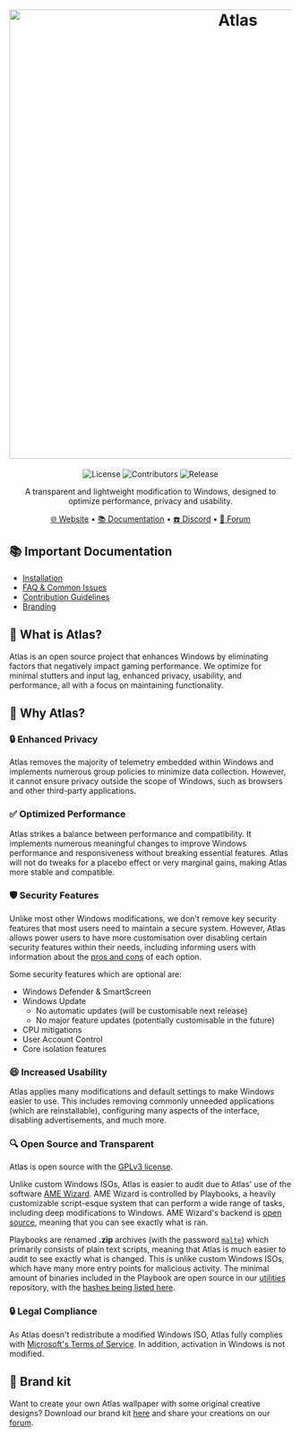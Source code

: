 <h1 align="center">
  <a href="http://atlasos.net" target="_blank"><img src="https://gcore.jsdelivr.net/gh/Atlas-OS/branding@main/github-banner.png" alt="Atlas" width="800"></a>
</h1>
  <p align="center">
    <img alt="License" src="https://img.shields.io/github/license/atlas-os/atlas?style=for-the-badge&logo=github&color=1A91FF"/>
    <img alt="Contributors" src="https://img.shields.io/github/contributors/atlas-os/atlas?style=for-the-badge&color=1A91FF" />
    <img alt="Release" src="https://img.shields.io/github/release/atlas-os/atlas?style=for-the-badge&color=1A91FF" />
  </p>
<p align="center">A transparent and lightweight modification to Windows, designed to optimize performance, privacy and usability.</p>

<p align="center">
  <a href="https://atlasos.net" target="_blank">🌐 Website</a>
  •
  <a href="https://docs.atlasos.net" target="_blank">📚 Documentation</a>
  •
  <a href="https://discord.atlasos.net" target="_blank">☎️ Discord</a>
  •
  <a href="https://forum.atlasos.net" target="_blank">💬 Forum</a>
</p>

## 📚 **Important Documentation**
- [Installation](https://docs.atlasos.net/getting-started/installation/)
- [FAQ & Common Issues](https://docs.atlasos.net/faq-and-troubleshooting/removed-features/)
- [Contribution Guidelines](https://docs.atlasos.net/contributions/)
- [Branding](https://docs.atlasos.net/branding/)

## 🤔 What is Atlas?
Atlas is an open source project that enhances Windows by eliminating factors that negatively impact gaming performance. We optimize for minimal stutters and input lag, enhanced privacy, usability, and performance, all with a focus on maintaining functionality.

## 👀 Why Atlas?
### 🔒 Enhanced Privacy
Atlas removes the majority of telemetry embedded within Windows and implements numerous group policies to minimize data collection. However, it cannot ensure privacy outside the scope of Windows, such as browsers and other third-party applications.

### ✅ Optimized Performance
Atlas strikes a balance between performance and compatibility. It implements numerous meaningful changes to improve Windows performance and responsiveness without breaking essential features. Atlas will not do tweaks for a placebo effect or very marginal gains, making Atlas more stable and compatible.

### 🛡️ Security Features
Unlike most other Windows modifications, we don't remove key security features that most users need to maintain a secure system. However, Atlas allows power users to have more customisation over disabling certain security features within their needs, including informing users with information about the [pros and cons](https://docs.atlasos.net/getting-started/post-installation/atlas-folder/security/) of each option.

Some security features which are optional are:

- Windows Defender & SmartScreen
- Windows Update
  - No automatic updates (will be customisable next release)
  - No major feature updates (potentially customisable in the future)
- CPU mitigations
- User Account Control
- Core isolation features

### 😄 Increased Usability
Atlas applies many modifications and default settings to make Windows easier to use. This includes removing commonly unneeded applications (which are reinstallable), configuring many aspects of the interface, disabling advertisements, and much more.

### 🔍 Open Source and Transparent
Atlas is open source with the [GPLv3 license](https://github.com/Atlas-OS/Atlas/blob/main/LICENSE).

Unlike custom Windows ISOs, Atlas is easier to audit due to Atlas' use of the software [AME Wizard](https://ameliorated.io). AME Wizard is controlled by Playbooks, a heavily customizable script-esque system that can perform a wide range of tasks, including deep modifications to Windows. AME Wizard's backend is [open source](https://git.ameliorated.info/Styris/trusted-uninstaller-cli), meaning that you can see exactly what is ran.

Playbooks are renamed **.zip** archives (with the password [`malte`](https://docs.ameliorated.io/developers/getting-started/creation.html)) which primarily consists of plain text scripts, meaning that Atlas is much easier to audit to see exactly what is changed. This is unlike custom Windows ISOs, which have many more entry points for malicious activity. The minimal amount of binaries included in the Playbook are open source in our [utilities](https://github.com/Atlas-OS/utilities) repository, with the [hashes being listed here](https://github.com/Atlas-OS/Atlas/blob/main/src/playbook/Executables/AtlasModules/README.md).

### 🔒 Legal Compliance
As Atlas doesn't redistribute a modified Windows ISO, Atlas fully complies with [Microsoft's Terms of Service](https://www.microsoft.com/en-us/Useterms/Retail/Windows/10/UseTerms_Retail_Windows_10_English.htm). In addition, activation in Windows is not modified.

## 🎨 Brand kit
Want to create your own Atlas wallpaper with some original creative designs? Download our brand kit [here](https://github.com/Atlas-OS/branding/archive/refs/heads/main.zip) and share your creations on our [forum](https://forum.atlasos.net/t/art-showcase).
